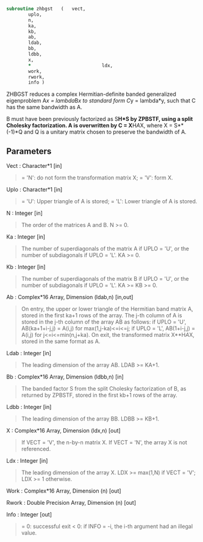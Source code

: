 ```fortran
subroutine zhbgst	(	vect,
		uplo,
		n,
		ka,
		kb,
		ab,
		ldab,
		bb,
		ldbb,
		x,
		*                          ldx,
		work,
		rwork,
		info )
```

 ZHBGST reduces a complex Hermitian-definite banded generalized
 eigenproblem  A*x = lambda*B*x  to standard form  C*y = lambda*y,
 such that C has the same bandwidth as A.

 B must have been previously factorized as S**H*S by ZPBSTF, using a
 split Cholesky factorization. A is overwritten by C = X**H*A*X, where
 X = S**(-1)*Q and Q is a unitary matrix chosen to preserve the
 bandwidth of A.

## Parameters
Vect : Character*1 [in]
> = 'N':  do not form the transformation matrix X;
> = 'V':  form X.

Uplo : Character*1 [in]
> = 'U':  Upper triangle of A is stored;
> = 'L':  Lower triangle of A is stored.

N : Integer [in]
> The order of the matrices A and B.  N >= 0.

Ka : Integer [in]
> The number of superdiagonals of the matrix A if UPLO = 'U',
> or the number of subdiagonals if UPLO = 'L'.  KA >= 0.

Kb : Integer [in]
> The number of superdiagonals of the matrix B if UPLO = 'U',
> or the number of subdiagonals if UPLO = 'L'.  KA >= KB >= 0.

Ab : Complex*16 Array, Dimension (ldab,n) [in,out]
> On entry, the upper or lower triangle of the Hermitian band
> matrix A, stored in the first ka+1 rows of the array.  The
> j-th column of A is stored in the j-th column of the array AB
> as follows:
> if UPLO = 'U', AB(ka+1+i-j,j) = A(i,j) for max(1,j-ka)<=i<=j;
> if UPLO = 'L', AB(1+i-j,j)    = A(i,j) for j<=i<=min(n,j+ka).
> On exit, the transformed matrix X**H*A*X, stored in the same
> format as A.

Ldab : Integer [in]
> The leading dimension of the array AB.  LDAB >= KA+1.

Bb : Complex*16 Array, Dimension (ldbb,n) [in]
> The banded factor S from the split Cholesky factorization of
> B, as returned by ZPBSTF, stored in the first kb+1 rows of
> the array.

Ldbb : Integer [in]
> The leading dimension of the array BB.  LDBB >= KB+1.

X : Complex*16 Array, Dimension (ldx,n) [out]
> If VECT = 'V', the n-by-n matrix X.
> If VECT = 'N', the array X is not referenced.

Ldx : Integer [in]
> The leading dimension of the array X.
> LDX >= max(1,N) if VECT = 'V'; LDX >= 1 otherwise.

Work : Complex*16 Array, Dimension (n) [out]

Rwork : Double Precision Array, Dimension (n) [out]

Info : Integer [out]
> = 0:  successful exit
> < 0:  if INFO = -i, the i-th argument had an illegal value.

